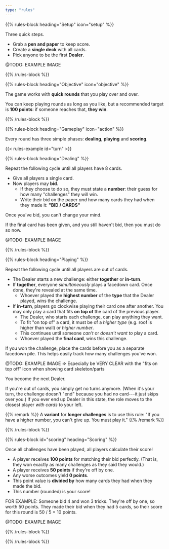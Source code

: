 ```yaml
---
type: "rules"
---
```


{{% rules-block heading="Setup" icon="setup" %}}

Three quick steps.

* Grab a **pen and paper** to keep score. 
* Create a **single deck** with all cards.
* Pick anyone to be the first **Dealer**.

@TODO: EXAMPLE IMAGE

{{% /rules-block %}}

{{% rules-block heading="Objective" icon="objective" %}}

The game works with **quick rounds** that you play over and over.

You can keep playing rounds as long as you like, but a recommended target is **100 points**: if someone reaches that, **they win**.

{{% /rules-block %}}

{{% rules-block heading="Gameplay" icon="action" %}}

Every round has three simple phases: **dealing**, **playing** and **scoring**.

{{< rules-example id="turn" >}}

{{% rules-block heading="Dealing" %}}

Repeat the following cycle until all players have 8 cards.

* Give all players a single card.
* Now players may **bid**. 
  * If they choose to do so, they must state a **number**: their guess for how many "challenges" they will win.
  * Write their bid on the paper _and_ how many cards they had when they made it: **"BID / CARDS"**

Once you've bid, you can't change your mind. 

If the final card has been given, and you still haven't bid, then you must do so now.

@TODO: EXAMPLE IMAGE

{{% /rules-block %}}

{{% rules-block heading="Playing" %}}

Repeat the following cycle until all players are out of cards.

* The Dealer starts a new challenge: either **together** or **in-turn**.
* If **together**, everyone _simultaneously_ plays a facedown card. Once done, they're revealed at the same time.
  * Whoever played the **highest number** of the **type** that the Dealer played, wins the challenge.
* If **in-turn**, players go clockwise playing their card one after another. You may only play a card that fits **on top of** the card of the previous player.
  * The Dealer, who starts each challenge, can play anything they want.
  * To fit "on top of" a card, it must be of a _higher type_ (e.g. roof is higher than wall) or _higher number_.
  * This continues until someone _can't_ or _doesn't want to_ play a card.
  * Whoever played the **final card**, wins this challenge. 

If you won the challenge, place the cards before you as a separate facedown pile. This helps easily track how many challenges you've won.

@TODO: EXAMPLE IMAGE => Especially be VERY CLEAR with the "fits on top off" icon when showing card skeleton/parts

You become the next Dealer.

If you're out of cards, you simply get no turns anymore. (When it's your turn, the challenge doesn't "end" because you had no card---it just skips over you.) If you ever end up Dealer in this state, the role moves to the closest player _with cards_ to your left.

{{% remark %}}
A **variant** for **longer challenges** is to use this rule: "If you have a higher number, you can't give up. You must play it."
{{% /remark %}}

{{% /rules-block %}}

{{% rules-block id="scoring" heading="Scoring" %}}

Once all challenges have been played, all players calculate their score!

* A player receives **100 points** for matching their bid perfectly. (That is, they won exactly as many challenges as they said they would.)
* A player receives **50 points** if they're off by one. 
* Any worse outcomes yield **0 points**.
* This point value is **divided by** how many cards they had when they made the bid.
* This number (rounded) is your score!

FOR EXAMPLE: Someone bid 4 and won 3 tricks. They're off by one, so worth 50 points. They made their bid when they had 5 cards, so their score for this round is 50 / 5 = 10 points.

@TODO: EXAMPLE IMAGE

{{% /rules-block %}}

{{% /rules-block %}}